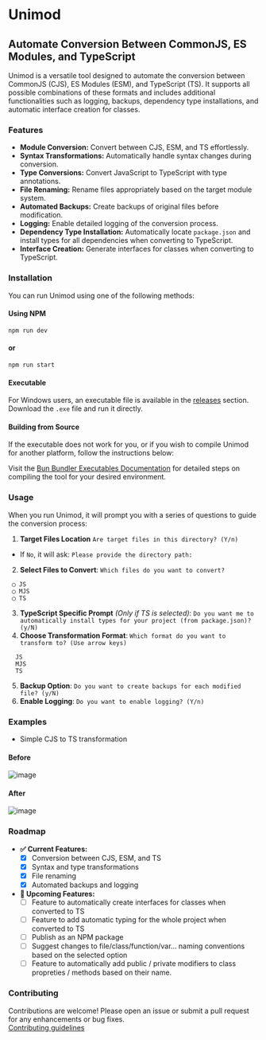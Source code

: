 # Unimod

## Automate Conversion Between CommonJS, ES Modules, and TypeScript

Unimod is a versatile tool designed to automate the conversion between CommonJS (CJS), ES Modules (ESM), and TypeScript (TS). It supports all possible combinations of these formats and includes additional functionalities such as logging, backups, dependency type installations, and automatic interface creation for classes.

### Features

- **Module Conversion:** Convert between CJS, ESM, and TS effortlessly.
- **Syntax Transformations:** Automatically handle syntax changes during conversion.
- **Type Conversions:** Convert JavaScript to TypeScript with type annotations.
- **File Renaming:** Rename files appropriately based on the target module system.
- **Automated Backups:** Create backups of original files before modification.
- **Logging:** Enable detailed logging of the conversion process.
- **Dependency Type Installation:** Automatically locate `package.json` and install types for all dependencies when converting to TypeScript.
- **Interface Creation:** Generate interfaces for classes when converting to TypeScript.

### Installation

You can run Unimod using one of the following methods:

#### Using NPM
```
npm run dev
```
#### or
```
npm run start
```

#### Executable

For Windows users, an executable file is available in the <a href="https://github.com/Alexandre-Chapelle/unimod/releases">releases</a> section. Download the `.exe` file and run it directly.

#### Building from Source

If the executable does not work for you, or if you wish to compile Unimod for another platform, follow the instructions below:

Visit the [Bun Bundler Executables Documentation](https://bun.sh/docs/bundler/executables) for detailed steps on compiling the tool for your desired environment.

### Usage

When you run Unimod, it will prompt you with a series of questions to guide the conversion process:

1. **Target Files Location** ```Are target files in this directory? (Y/n)```
- If `No`, it will ask: ```Please provide the directory path:```
2. **Select Files to Convert**: ```Which files do you want to convert?```

```
 ◯ JS
 ◯ MJS
 ◯ TS
```

3. **TypeScript Specific Prompt** *(Only if TS is selected)*: ```Do you want me to automatically install types for your project (from package.json)? (y/N)```
4. **Choose Transformation Format**: ```Which format do you want to transform to? (Use arrow keys)```
```    
  JS
  MJS
  TS
```
5. **Backup Option**: ```Do you want to create backups for each modified file? (y/N)```
6. **Enable Logging**: ```Do you want to enable logging? (Y/n)```

### Examples
- Simple CJS to TS transformation
#### Before
![image](https://github.com/user-attachments/assets/9de7c69b-5469-4e5c-8c88-286c90d09afd)

#### After
![image](https://github.com/user-attachments/assets/28ec80b9-d1eb-47fe-83e0-39faf34b056a)


### Roadmap

- **✅ Current Features:**
  - [x] Conversion between CJS, ESM, and TS
  - [x] Syntax and type transformations
  - [x] File renaming
  - [x] Automated backups and logging

- **🚧 Upcoming Features:**
  - [ ] Feature to automatically create interfaces for classes when converted to TS
  - [ ] Feature to add automatic typing for the whole project when converted to TS
  - [ ] Publish as an NPM package
  - [ ] Suggest changes to file/class/function/var... naming conventions based on the selected option
  - [ ] Feature to automatically add public / private modifiers to class propreties / methods based on their name.

### Contributing

Contributions are welcome! Please open an issue or submit a pull request for any enhancements or bug fixes.   
<a href="https://github.com/Alexandre-Chapelle/unimod/blob/main/CONTRIBUTING.md">Contributing guidelines</a>
